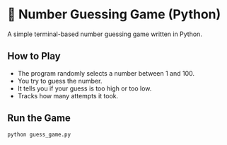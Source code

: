 # 🎯 Number Guessing Game (Python)

A simple terminal-based number guessing game written in Python.

## How to Play

- The program randomly selects a number between 1 and 100.
- You try to guess the number.
- It tells you if your guess is too high or too low.
- Tracks how many attempts it took.

## Run the Game

```bash
python guess_game.py
